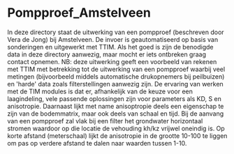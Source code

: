 # Pompproef_Amstelveen
In deze directory staat de uitwerking van een pompproef (beschreven door Vera de Jong) bij Amstelveen. De invoer is geautomatiseerd op basis van sonderingen en uitgewerkt met TTIM. Als het goed is zijn de benodigde data in deze directory aanwezig, maar mocht er iets ontbreken graag contact opnemen. 
NB: deze uitwerking geeft een voorbeeld van rekenen met TTIM met betrekking tot de uitwerking van een pompproef waarbij veel metingen (bijvoorbeeld middels automatische drukopnemers bij peilbuizen) en 'harde' data zoals filterstellingen aanwezig zijn. De ervaring van werken met de TIM modules is dat er, afhankelijk van de keuze voor een laagindeling, vele passende oplossingen zijn voor parameters als KD, S en anisotropie. 
Daarnaast lijkt met name anisoptropie deels een eigenschap te zijn van de bodemmatrix, maar ook deels van schaal en tijd. Bij de aanvang van een pompproef zal vlak bij een filter het grondwater horizontaal stromen waardoor op die locatie de vehouding kh/kz vrijwel oneindig is. Op korte afstand (meterschaal) lijkt de anisotropie in de grootte 10-100 te liggen om pas op verdere afstand te dalen naar waarden tussen 1-10. 
